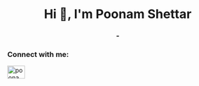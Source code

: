 <h1 align="center">Hi 👋, I'm Poonam Shettar</h1>
<h3 align="center">-</h3>

<h3 align="left">Connect with me:</h3>
<p align="left">
<a href="https://linkedin.com/in/poonam shettar" target="blank"><img align="center" src="https://raw.githubusercontent.com/rahuldkjain/github-profile-readme-generator/master/src/images/icons/Social/linked-in-alt.svg" alt="poonam shettar" height="30" width="40" /></a>
</p>



<!-- Proudly created with GPRM ( https://gprm.itsvg.in ) -->


<!--
**poonamshettar/poonamshettar** is a ✨ _special_ ✨ repository because its `README.md` (this file) appears on your GitHub profile.

Here are some ideas to get you started:

- 🔭 I’m currently working on ...
- 🌱 I’m currently learning ...
- 👯 I’m looking to collaborate on ...
- 🤔 I’m looking for help with ...
- 💬 Ask me about ...
- 📫 How to reach me: ...
- 😄 Pronouns: ...
- ⚡ Fun fact: ...
-->
